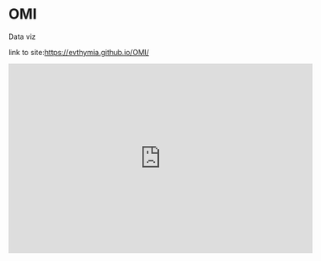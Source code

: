 # OMI
Data viz

link to site:https://evthymia.github.io/OMI/
<iframe title="Report Section" width="600" height="373.5" src="https://app.powerbi.com/view?r=eyJrIjoiNjY0NzU1MzktMzI0Ni00ZDMxLTljZGUtMWExZWU0MjlkMDQzIiwidCI6ImYyMTU2NzljLWQ2ZGItNGFiZi05NmNlLTM5NWZmN2MyOTZiMCIsImMiOjh9" frameborder="0" allowFullScreen="true"></iframe>

